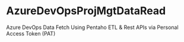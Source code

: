 # AzureDevOpsProjMgtDataRead
Azure DevOps Data Fetch Using Pentaho ETL &amp; Rest APIs via Personal Access Token (PAT)
